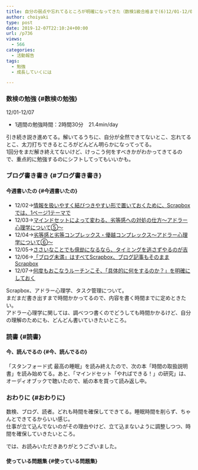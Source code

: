 ```yaml
---
title: 自分の弱点や忘れてるところが明確になってきた（数検1級合格まで(6)12/01-12/07）
author: choiyaki
type: post
date: 2019-12-07T22:10:24+00:00
url: /p736
views:
  - 566
categories:
  - 活動報告
tags:
  - 勉強
  - 成長していくには

---
```

### 数検の勉強 {#数検の勉強}

12/01-12/07

  * 1週間の勉強時間：2時間30分　21.4min/day

引き続き説き進めてる。解いてるうちに、自分が全然できてないとこ、忘れてるとこ、太刀打ちできるところがどんどん明らかになってってる。  
1回分をまだ解き終えてないけど、けっこう何をすべきかがわかってきてるので、重点的に勉強するのにシフトしてってもいいかも。

### ブログ書き書き {#ブログ書き書き}

#### 今週書いたの {#今週書いたの}

  * 12/02→[情報を扱いやすく結びつきやすい形で置いておくために、Scrapboxでは、1ページ1テーマで][1] 
  * 12/03→[マインドセットによって変わる、劣等感への対処の仕方〜アドラー心理学について⑤〜][2] 
  * 12/04→[劣等感と劣等コンプレックス・優越コンプレックス〜アドラー心理学について⑥〜][3] 
  * 12/05→[ささいなことでも億劫になるなら、タイミングを逃さずやるのが吉][4] 
  * 12/06→[「ブログ未満」はすべてScrapbox、ブログ記事もそのままScrapbox][5] 
  * 12/07→[何度もおこなうルーチンこそ、「具体的に何をするのか？」を明確にしておく][6] 

Scrapbox、アドラー心理学、タスク管理について。  
まだまだ書き出すまで時間かかってるので、内容を書く時間までに定めときたい。  
アドラー心理学に関しては、調べつつ書くのでどうしても時間かかるけど、自分の理解のためにも、どんどん書いていきたいところ。

### 読書 {#読書}

#### 今、読んでるの {#今、読んでるの}



「スタンフォード式 最高の睡眠」を読み終えたので、次の本「時間の取扱説明書」を読み始めてる。あと、「マインドセット「やればできる！」の研究」は、オーディオブックで聴いたので、紙の本を買って読み返し中。

### おわりに {#おわりに}

数検、ブログ、読者。どれも時間を確保してできてる。睡眠時間を削らず、ちゃんとできてるからいい感じ。  
仕事が立て込んでないのがその理由やけど、立て込まないように調整しつつ、時間を確保していきたいところ。

では、お読みいただきありがとうございました。

#### 使っている問題集 {#使っている問題集}

 [1]: https://choiyaki.com/?p=723
 [2]: https://choiyaki.com/?p=725
 [3]: https://choiyaki.com/?p=727
 [4]: https://choiyaki.com/?p=729
 [5]: https://choiyaki.com/?p=731
 [6]: https://choiyaki.com/?p=734